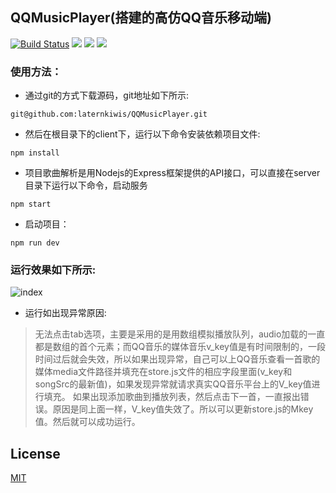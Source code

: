 ## QQMusicPlayer(搭建的高仿QQ音乐移动端)
[![Build Status](https://travis-ci.com/Harhao/QQMusicPlayerWebApp.svg?branch=V2)](https://travis-ci.com/Harhao/QQMusicPlayerWebApp)
[![](https://img.shields.io/badge/vue-2.5.2-brightgreen)](https://img.shields.io/badge/vue-2.5.2-brightgreen)
[![](https://img.shields.io/badge/vuex-v3.0.1-brightgreen)](https://img.shields.io/badge/vuex-v3.0.1-brightgreen)
[![](https://img.shields.io/badge/vue--router-v3.0.1-brightgreen)](https://img.shields.io/badge/vue--router-v3.0.1-brightgreen)
### 使用方法：
- 通过git的方式下载源码，git地址如下所示:
```
git@github.com:laternkiwis/QQMusicPlayer.git
```
- 然后在根目录下的client下，运行以下命令安装依赖项目文件:
```
npm install
```
- 项目歌曲解析是用Nodejs的Express框架提供的API接口，可以直接在server目录下运行以下命令，启动服务
```
npm start
```
- 启动项目：
```
npm run dev
```
### 运行效果如下所示:

![index](https://github.com/laternkiwis/QQMusicPlayerWebApp/blob/master/Vuejs/screenshot/1.gif)

- 运行如出现异常原因:
> 无法点击tab选项，主要是采用的是用数组模拟播放队列，audio加载的一直都是数组的首个元素；而QQ音乐的媒体音乐v_key值是有时间限制的，一段时间过后就会失效，所以如果出现异常，自己可以上QQ音乐查看一首歌的媒体media文件路径并填充在store.js文件的相应字段里面(v_key和songSrc的最新值)，如果发现异常就请求真实QQ音乐平台上的V_key值进行填充。
如果出现添加歌曲到播放列表，然后点击下一首，一直报出错误。原因是同上面一样，V_key值失效了。所以可以更新store.js的Mkey值。然后就可以成功运行。
## License
[MIT](http://opensource.org/licenses/MIT)

